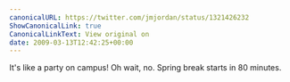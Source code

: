 ```yaml
---
canonicalURL: https://twitter.com/jmjordan/status/1321426232
ShowCanonicalLink: true
CanonicalLinkText: View original on
date: 2009-03-13T12:42:25+00:00
---
```

It's like a party on campus! Oh wait, no. Spring break starts in 80 minutes.